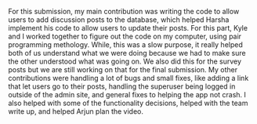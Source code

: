 For this submission, my main contribution was writing the code to allow users to add discussion posts to the database, which helped Harsha implement his code to allow users to update their posts. For this part, Kyle and I worked together to figure out the code on my computer, using pair programming methology. While, this was a slow purpose, it really helped both of us understand what we were doing because we had to make sure the other understood what was going on. We also did this for the survey posts but we are still working on that for the final submission.
My other contributions were handling a lot of bugs and small fixes, like adding a link that let users go to their posts, handling the superuser being logged in outside of the admin site, and general fixes to helping the app not crash.
I also helped with some of the functionality decisions, helped with the team write up, and helped Arjun plan the video.
